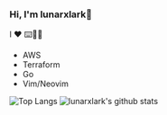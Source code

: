 ### Hi, I'm lunarxlark👋

I :heart: :keyboard::dog::tent:

- AWS
- Terraform
- Go
- Vim/Neovim

![Top Langs](https://github-readme-stats.vercel.app/api/top-langs/?username=lunarxlark&hide=html,css,Vim%20Snippet&theme=gruvbox)
![lunarxlark's github stats](https://github-readme-stats.vercel.app/api?username=lunarxlark&show_icons=true&count_private=true&line_height=40&theme=gruvbox)

